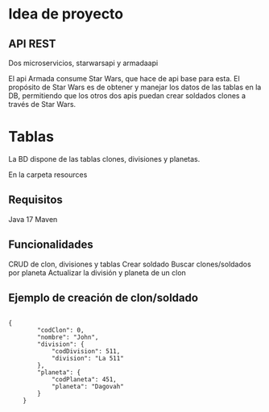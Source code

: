 # Idea de proyecto

## API REST

Dos microservicios, starwarsapi y armadaapi

El api Armada consume Star Wars, que hace de api base para esta.
El propósito de Star Wars es de obtener y manejar los datos de las tablas en la DB, permitiendo que los otros dos apis puedan crear soldados clones a través de Star Wars.




# Tablas
  
La BD dispone de las tablas clones, divisiones y planetas.

En la carpeta resources



## Requisitos

Java 17
Maven

## Funcionalidades
CRUD de clon, divisiones y tablas
Crear soldado
Buscar clones/soldados por planeta
Actualizar la división y planeta de un clon

## Ejemplo de creación de clon/soldado

~~~

{
        "codClon": 0,
        "nombre": "John",
        "division": {
            "codDivision": 511,
            "division": "La 511"
        },
        "planeta": {
            "codPlaneta": 451,
            "planeta": "Dagovah"
        }
    }

~~~
